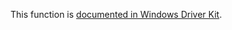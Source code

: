 This function is [documented in Windows Driver Kit](https://learn.microsoft.com/en-us/windows-hardware/drivers/ddi/wdm/nf-wdm-rtlulonglongbyteswap).
